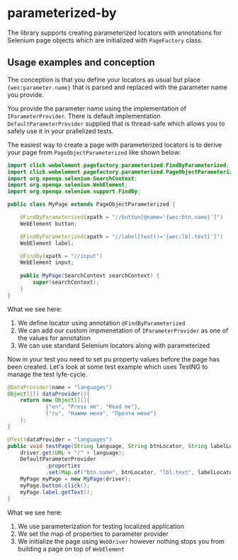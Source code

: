 # parameterized-by

The library supports creating parameterized locators with annotations for Selenium page objects which are initialized with `PageFactory` class.

## Usage examples and conception

The conception is that you define your locators as usual but place `{wec:parameter.name}` that is parsed and replaced with the parameter name you provide.

You provide the parameter name using the implementation of `IParameterProvider`. There is default implementation `DefaultParameterProvider` supplied that is thread-safe which allows you to safely use it in your prallelized tests.

The easiest way to create a page with parameterized locators is to derive your page from `PageObjectParameterized` like shown below:

```java
import click.webelement.pagefactory.parameterized.FindByParameterized;
import click.webelement.pagefactory.parameterized.PageObjectParameterized;
import org.openqa.selenium.SearchContext;
import org.openqa.selenium.WebElement;
import org.openqa.selenium.support.FindBy;

public class MyPage extends PageObjectParameterized {

    @FindByParameterized(xpath = "//button[@name='{wec:btn.name}']")
    WebElement button;

    @FindByParameterized(xpath = "//label[text()='{wec:lbl.text}']")
    WebElement label;

    @FindBy(xpath = "//input")
    WebElement input;
    
    public MyPage(SearchContext searchContext) {
        super(searchContext);
    }
}
```

What we see here:

1. We define locator using annotation `@FindByParameterized`
1. We can add our custom impmenetation of `IParameterProvider` as one of the values for annotation
1. We can use standard Selenium locators along with parameterized

Now in your test you need to set pu property values before the page has been created. Let's look at some test example which uses TestNG to manage the test lyfe-cycle.

```java
@DataProvider(name = "languages")
Object[][] dataProvider(){
    return new Object[][]{
            {"en", "Press me", "Read me"},
            {"ru", "Нажми меня", "Прочти меня"}
    };
}

@Test(dataProvider = "languages")
public void testPage(String language, String btnLocator, String labelLocator){
    driver.get(URL + "/" + language);
    DefaultParameterProvider
            .properties
            .set(Map.of("btn.name", btnLocator, "lbl.text", labelLocator));
    MyPage myPage = new MyPage(driver);
    myPage.button.click();
    myPage.label.getText();
}
```

What we see here:

1. We use parameterization for testing localized application
1. We set the map of properties to parameter provider
1. We initialize the page using `WebDriver` however nothing stops you from building a page on top of `WebElement`
